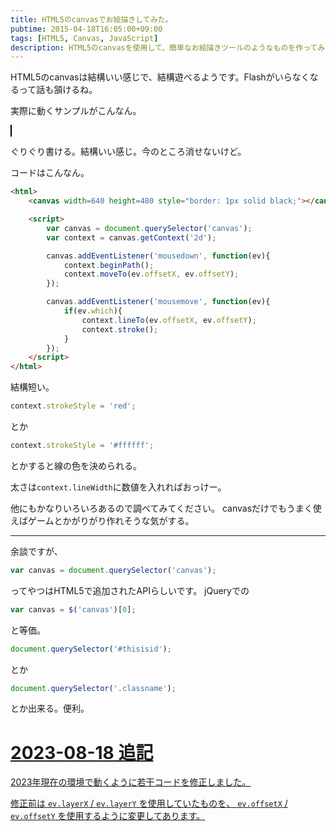 ```yaml
---
title: HTML5のcanvasでお絵描きしてみた。
pubtime: 2015-04-18T16:05:00+09:00
tags: [HTML5, Canvas, JavaScript]
description: HTML5のcanvasを使用して、簡単なお絵描きツールのようなものを作ってみました。結構色々遊べそうです。
---
```


HTML5のcanvasは結構いい感じで、結構遊べるようです。Flashがいらなくなるって話も頷けるね。

実際に動くサンプルがこんなん。

<canvas id="canvaspaint" width="640" height="480" style="border: 1px solid black; background-color: white"></canvas>
<script type="text/javascript">
(() => {
    const canvas = document.getElementById('canvaspaint');
    const context = canvas.getContext('2d');
    canvas.addEventListener('mousedown', ev => {
        context.beginPath();
        context.moveTo(ev.offsetX, ev.offsetY);
    });
    canvas.addEventListener('mousemove', ev => {
        if (ev.which) {
            context.lineTo(ev.offsetX,ev.offsetY);
            context.stroke();
        }
    });
})();
</script>

ぐりぐり書ける。結構いい感じ。今のところ消せないけど。

コードはこんなん。
``` html
<html>
    <canvas width=640 height=480 style="border: 1px solid black;"></canvas>

    <script>
        var canvas = document.querySelector('canvas');
        var context = canvas.getContext('2d');

        canvas.addEventListener('mousedown', function(ev){
            context.beginPath();
            context.moveTo(ev.offsetX, ev.offsetY);
        });

        canvas.addEventListener('mousemove', function(ev){
            if(ev.which){
                context.lineTo(ev.offsetX, ev.offsetY);
                context.stroke();
            }
        });
    </script>
</html>
```
結構短い。

``` javascript
context.strokeStyle = 'red';
```
とか
``` javascript
context.strokeStyle = '#ffffff';
```
とかすると線の色を決められる。

太さは`context.lineWidth`に数値を入れればおっけー。

他にもかなりいろいろあるので調べてみてください。
canvasだけでもうまく使えばゲームとかがりがり作れそうな気がする。

---

余談ですが、
``` javascript
var canvas = document.querySelector('canvas');
```
ってやつはHTML5で追加されたAPIらしいです。
jQueryでの
``` javascript
var canvas = $('canvas')[0];
```
と等価。

``` javascript
document.querySelector('#thisisid');
```
とか
``` javascript
document.querySelector('.classname');
```
とか出来る。便利。

<ins datetime="2023-08-18T22:33">

# 2023-08-18 追記

2023年現在の環境で動くように若干コードを修正しました。

修正前は `ev.layerX` / `ev.layerY` を使用していたものを、 `ev.offsetX` / `ev.offsetY` を使用するように変更してあります。

</ins>
